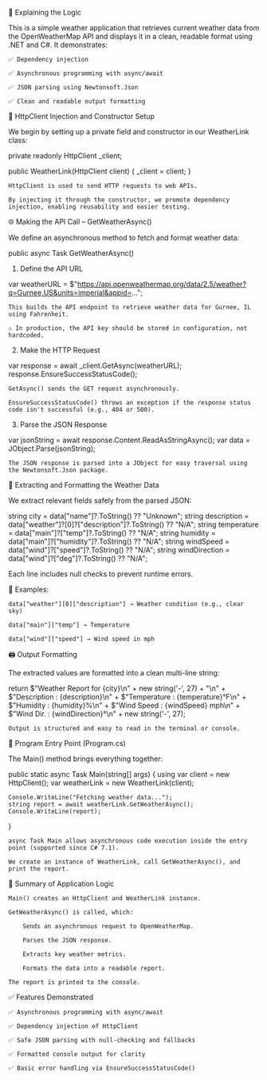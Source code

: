 🧠 Explaining the Logic

This is a simple weather application that retrieves current weather data from the OpenWeatherMap API and displays it in a clean, readable format using .NET and C#. It demonstrates:

    ✅ Dependency injection

    ✅ Asynchronous programming with async/await

    ✅ JSON parsing using Newtonsoft.Json

    ✅ Clean and readable output formatting

🔧 HttpClient Injection and Constructor Setup

We begin by setting up a private field and constructor in our WeatherLink class:

private readonly HttpClient _client;

public WeatherLink(HttpClient client)
{
    _client = client;
}

    HttpClient is used to send HTTP requests to web APIs.

    By injecting it through the constructor, we promote dependency injection, enabling reusability and easier testing.

🌐 Making the API Call – GetWeatherAsync()

We define an asynchronous method to fetch and format weather data:

public async Task<string> GetWeatherAsync()

1. Define the API URL

var weatherURL = $"https://api.openweathermap.org/data/2.5/weather?q=Gurnee,US&units=imperial&appid=...";

    This builds the API endpoint to retrieve weather data for Gurnee, IL using Fahrenheit.

    ⚠️ In production, the API key should be stored in configuration, not hardcoded.

2. Make the HTTP Request

var response = await _client.GetAsync(weatherURL);
response.EnsureSuccessStatusCode();

    GetAsync() sends the GET request asynchronously.

    EnsureSuccessStatusCode() throws an exception if the response status code isn't successful (e.g., 404 or 500).

3. Parse the JSON Response

var jsonString = await response.Content.ReadAsStringAsync();
var data = JObject.Parse(jsonString);

    The JSON response is parsed into a JObject for easy traversal using the Newtonsoft.Json package.

🧾 Extracting and Formatting the Weather Data

We extract relevant fields safely from the parsed JSON:

string city = data["name"]?.ToString() ?? "Unknown";
string description = data["weather"]?[0]?["description"]?.ToString() ?? "N/A";
string temperature = data["main"]?["temp"]?.ToString() ?? "N/A";
string humidity = data["main"]?["humidity"]?.ToString() ?? "N/A";
string windSpeed = data["wind"]?["speed"]?.ToString() ?? "N/A";
string windDirection = data["wind"]?["deg"]?.ToString() ?? "N/A";

Each line includes null checks to prevent runtime errors.

📌 Examples:

    data["weather"][0]["description"] → Weather condition (e.g., clear sky)

    data["main"]["temp"] → Temperature

    data["wind"]["speed"] → Wind speed in mph

🖨 Output Formatting

The extracted values are formatted into a clean multi-line string:

return $"Weather Report for {city}\n" +
       new string('-', 27) + "\n" +
       $"Description : {description}\n" +
       $"Temperature : {temperature}°F\n" +
       $"Humidity    : {humidity}%\n" +
       $"Wind Speed  : {windSpeed} mph\n" +
       $"Wind Dir.   : {windDirection}°\n" +
       new string('-', 27);

    Output is structured and easy to read in the terminal or console.

🏁 Program Entry Point (Program.cs)

The Main() method brings everything together:

public static async Task Main(string[] args)
{
    using var client = new HttpClient();
    var weatherLink = new WeatherLink(client);

    Console.WriteLine("Fetching weather data...");
    string report = await weatherLink.GetWeatherAsync();
    Console.WriteLine(report);
}

    async Task Main allows asynchronous code execution inside the entry point (supported since C# 7.1).

    We create an instance of WeatherLink, call GetWeatherAsync(), and print the report.

🧩 Summary of Application Logic

    Main() creates an HttpClient and WeatherLink instance.

    GetWeatherAsync() is called, which:

        Sends an asynchronous request to OpenWeatherMap.

        Parses the JSON response.

        Extracts key weather metrics.

        Formats the data into a readable report.

    The report is printed to the console.

✅ Features Demonstrated

    ✅ Asynchronous programming with async/await

    ✅ Dependency injection of HttpClient

    ✅ Safe JSON parsing with null-checking and fallbacks

    ✅ Formatted console output for clarity

    ✅ Basic error handling via EnsureSuccessStatusCode()
